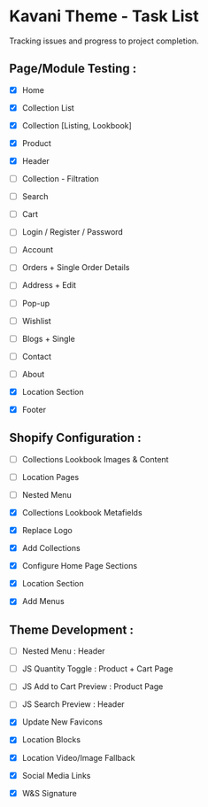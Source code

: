 Kavani Theme - Task List
========================

Tracking issues and progress to project completion.


Page/Module Testing :
------------------------
- [x] Home
- [x] Collection List
- [x] Collection [Listing, Lookbook]
- [x] Product
- [x] Header
- [ ] Collection - Filtration
- [ ] Search
- [ ] Cart
- [ ] Login / Register / Password
- [ ] Account
- [ ] Orders + Single Order Details
- [ ] Address + Edit
- [ ] Pop-up
- [ ] Wishlist
- [ ] Blogs + Single
- [ ] Contact
- [ ] About
- [x] Location Section
- [x] Footer


Shopify Configuration :
------------------------
- [ ] Collections Lookbook Images & Content
- [ ] Location Pages
- [ ] Nested Menu
- [x] Collections Lookbook Metafields
- [x] Replace Logo
- [x] Add Collections
- [x] Configure Home Page Sections
- [x] Location Section
- [x] Add Menus


Theme Development :
------------------------
- [ ] Nested Menu : Header
- [ ] JS Quantity Toggle : Product + Cart Page
- [ ] JS Add to Cart Preview : Product Page
- [ ] JS Search Preview : Header
- [x] Update New Favicons
- [x] Location Blocks
- [x] Location Video/Image Fallback
- [x] Social Media Links
- [x] W&S Signature

